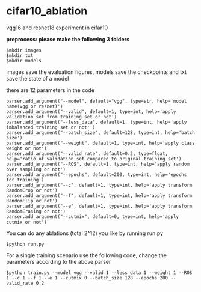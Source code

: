 # cifar10_ablation
vgg16 and resnet18 experiment in cifar10

**preprocess: please make the following 3 folders**

    $mkdir images
    $mkdir txt
    $mkdir models
images save the evaluation figures, models save the checkpoints and txt save the state of a model

there are 12 parameters in the code

    parser.add_argument("--model", default="vgg", type=str, help='model name(vgg or resnet)')
    parser.add_argument("--valid", default=1, type=int, help='apply validation set from training set or not')
    parser.add_argument("--less_data", default=1, type=int, help='apply imbalanced training set or not' )
    parser.add_argument("--batch_size", default=128, type=int, help='batch size')
    parser.add_argument("--weight", default=1, type=int, help='apply class weight or not')
    parser.add_argument("--valid_rate", default=0.2, type=float, help='ratio of validation set compared to original training set')
    parser.add_argument("--ROS", default=1, type=int, help='apply random over sampling or not')
    parser.add_argument("--epochs", default=200, type=int, help='epochs for training')
    parser.add_argument("--c", default=1, type=int, help='apply transform RandomCrop or not')
    parser.add_argument("--f", default=1, type=int, help='apply transform RandomFlip or not')
    parser.add_argument("--e", default=1, type=int, help='apply transform RandomErasing or not')
    parser.add_argument("--cutmix", default=0, type=int, help='apply cutmix or not')

You can do any ablations (total 2^12) you like by running run.py
    
    $python run.py

For a single training scenario use the following code, change the parameters according to the above parser
    
    $python train.py --model vgg --valid 1 --less_data 1 --weight 1 --ROS 1 --c 1 --f 1 --e 1 --cutmix 0 --batch_size 128 --epochs 200 --valid_rate 0.2
